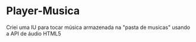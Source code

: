# Player-Musica
Criei uma  IU para tocar música armazenada na "pasta de musicas" usando a API de áudio HTML5
